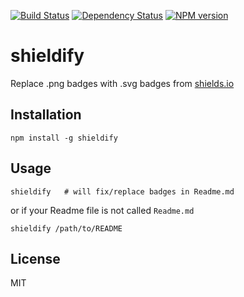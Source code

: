 [![Build Status](https://img.shields.io/travis/pirxpilot/shieldify.svg)](http://travis-ci.org/pirxpilot/shieldify)
[![Dependency Status](https://img.shields.io/gemnasium/pirxpilot/shieldify.svg)](https://gemnasium.com/pirxpilot/shieldify)
[![NPM version](https://img.shields.io/npm/v/shieldify.svg)](http://badge.fury.io/js/shieldify)

# shieldify

Replace .png badges with .svg badges from [shields.io]

## Installation

```
npm install -g shieldify
```

## Usage

```
shieldify   # will fix/replace badges in Readme.md
```

or if your Readme file is not called `Readme.md`


```
shieldify /path/to/README
```

## License

MIT


[shields.io]: http://shields.io